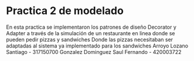 # Practica 2 de modelado
En esta practica se implementaron los patrones de
diseño Decorator y Adapter a través de la simulación
de un restaurante en linea donde se pueden pedir pizzas y sandwiches
Donde las pizzas necesitaban ser adaptadas al sistema ya implementado para los sandwiches
Arroyo Lozano Santiago - 317150700
Gonzalez Dominguez Saul Fernando - 420003722
